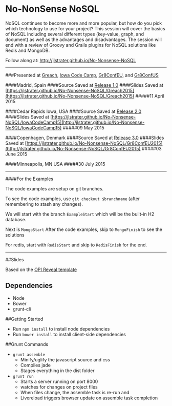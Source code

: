 No-NonSense NoSQL
===============

NoSQL continues to become more and more popular, but how do you pick which technology to use for your project? This session will cover the basics of NoSQL including several different types (key-value, graph, and document) as well as the advantages and disadvantages. The session will end with a review of Groovy and Grails plugins for NoSQL solutions like Redis and MongoDB.

Follow along at: http://jlstrater.github.io/No-Nonsense-NoSQL

---

###Presented at [Greach](http://www.greachconf.com), [Iowa Code Camp](http://iowacodecamp.com), [Gr8ConfEU](http://gr8conf.eu/#/talk/155), and [Gr8ConfUS](http://gr8conf.us)

####Madrid, Spain
####Source Saved at [Release 1.0](https://github.com/jlstrater/No-Nonsense-NoSQL/releases/tag/1.0)
####Slides Saved at [https://jlstrater.github.io/No-Nonsense-NoSQL/Greach2015](https://jlstrater.github.io/No-Nonsense-NoSQL/Greach2015)
#####11 April 2015

####Cedar Rapids Iowa, USA
####Source Saved at [Release 2.0](https://github.com/jlstrater/No-Nonsense-NoSQL/releases/tag/2.0)
####Slides Saved at [https://jlstrater.github.io/No-Nonsense-NoSQL/IowaCodeCamp15](http://jlstrater.github.io/No-Nonsense-NoSQL/IowaCodeCamp15)
#####09 May 2015

####Copenhagen, Denmark
####Source Saved at [Release 3.0](https://github.com/jlstrater/No-Nonsense-NoSQL/release/tag/3.0)
####Slides Saved at [https://jlstrater.github.io/No-Nonsense-NoSQL/Gr8ConfEU2015](http://jlstrater.github.io/No-Nonsense-NoSQL/Gr8ConfEU2015)
#####03 June 2015

####Minneapolis, MN USA
#####30 July 2015

---
####For the Examples

The code examples are setup on git branches.  

To see the code examples, use `git checkout $branchname` (after remembering to stash any changes).

We will start with the branch `ExampleStart` which will be the built-in H2 database.

Next is `MongoStart` After the code examples, skip to `MongoFinish` to see the solutions

For redis, start with `RedisStart` and skip to `RedisFinish` for the end.

----
##Slides

Based on the [OPI Reveal template](http://github.com/objectpartners/opi-reveal-template)

## Dependencies
* Node
* Bower
* grunt-cli

##Getting Started
* Run `npm install` to install node dependencies
* Run `bower install` to install client-side dependencies

##Grunt Commands
* `grunt assemble`
  * Minify/uglify the javascript source and css
  * Compiles jade
  * Stages everything in the dist folder
* `grunt run`
  * Starts a server running on port 8000
  * watches for changes on project files
  * When files change, the assemble task is re-run and
  * Livereload triggers browser update on assemble task completion
